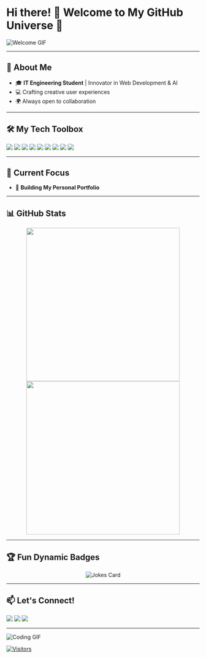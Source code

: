 # Hi there! 👋 Welcome to My GitHub Universe 🌌  

![Welcome GIF](https://media1.giphy.com/media/v1.Y2lkPTc5MGI3NjExdXRxZ216dmN0eXF5YnozZGF4ZGo3cHNrejExM2pkcXExYXRmNHhuNCZlcD12MV9pbnRlcm5hbF9naWZfYnlfaWQmY3Q9Zw/1Or4ky3ZPIRerQMRe7/giphy.gif)  

---

## 🚀 About Me  
- 🎓 **IT Engineering Student** | Innovator in Web Development & AI  
- 💻 Crafting creative user experiences  
- 🌍 Always open to collaboration  

---

## 🛠️ My Tech Toolbox
<p align="left">
  <img src="https://img.shields.io/badge/Python-3776AB?style=for-the-badge&logo=python&logoColor=white" />
  <img src="https://img.shields.io/badge/JavaScript-F7DF1E?style=for-the-badge&logo=javascript&logoColor=black" />
  <img src="https://img.shields.io/badge/HTML5-E34F26?style=for-the-badge&logo=html5&logoColor=white" />
  <img src="https://img.shields.io/badge/CSS3-1572B6?style=for-the-badge&logo=css3&logoColor=white" />
  <img src="https://img.shields.io/badge/React-61DAFB?style=for-the-badge&logo=react&logoColor=black" />
  <img src="https://img.shields.io/badge/Node.js-339933?style=for-the-badge&logo=nodedotjs&logoColor=white" />
  <img src="https://img.shields.io/badge/MongoDB-4EA94B?style=for-the-badge&logo=mongodb&logoColor=white" />
  <img src="https://img.shields.io/badge/VS_Code-007ACC?style=for-the-badge&logo=visual-studio-code&logoColor=white" />
  <img src="https://img.shields.io/badge/Git-F05032?style=for-the-badge&logo=git&logoColor=white" />
</p>

---

## 🌱 Current Focus
- 🔧 **Building My Personal Portfolio**  

---

## 📊 GitHub Stats
<p align="center">
  <img src="https://github-readme-stats.vercel.app/api?username=sagarkaregaonkar&show_icons=true&theme=radical" width="400px" />
  <img src="https://github-readme-streak-stats.herokuapp.com/?user=sagarkaregaonkar&theme=radical" width="400px" />
</p>

---

## 🏆 Fun Dynamic Badges
<p align="center">
  <img src="https://readme-jokes.vercel.app/api?theme=radical" alt="Jokes Card" />
</p>

---

## 📫 Let's Connect!
<p align="left">
  <a href="https://www.linkedin.com/in/your-profile"><img src="https://img.shields.io/badge/LinkedIn-0A66C2?style=for-the-badge&logo=linkedin&logoColor=white" /></a>
  <a href="https://github.com/your-username"><img src="https://img.shields.io/badge/GitHub-181717?style=for-the-badge&logo=github&logoColor=white" /></a>
  <a href="https://instagram.com/your-photography-page"><img src="https://img.shields.io/badge/Instagram-E4405F?style=for-the-badge&logo=instagram&logoColor=white" /></a>
</p>

---

![Coding GIF](https://media.giphy.com/media/Ll22OhMLAlVDb8UQWe/giphy.gif)

[![Visitors](https://hits.sh/github.com/sagarkaregaonkar/sagarkaregaonkar.svg?style=for-the-badge&label=Visitors&color=blue)](https://hits.sh/github.com/sagarkaregaonkar/sagarkaregaonkar/)






